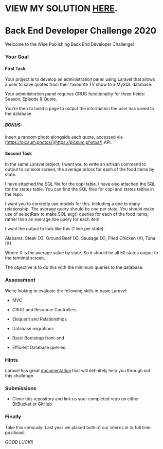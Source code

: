 # VIEW MY SOLUTION [HERE](https://github.com/demharusnam/quotes). #

# Back End Developer Challenge 2020 #

Welcome to the Wise Publishing Back End Developer Challenge!

### Your Goal

#### First Task
Your project is to develop an administration panel using Laravel that allows a user to save quotes from their favourite TV show to a MySQL database.

Your administration panel requires CRUD functionality for three fields: Season, Episode & Quote.

You’re then to build a page to output the information the user has saved to the database.

##### BONUS:
Insert a random photo alongside each quote, accessed via [https://picsum.photos/](https://picsum.photos/) API.


#### Second Task
In the same Laravel project, I want you to write an artisan command to output to console screen, the average prices for each of the food items by state.

I have attached the SQL file for the copi table. I have also attached the SQL for the states table.
You can find the SQL files for copi and states tables in the repo.

I want you to correctly use models for this. Including a one to many relationship. The average query should be one per state. You should make use of selectRaw to make SQL avg() queries for each of the food items, rather than an average line query for each item.

I want the output to look like this (1 line per state):

Alabama: Steak (X), Ground Beef (X), Sausage (X), Fried Chicken (X), Tuna (X)

Where X is the average value by state. So it should be all 50 states output to the terminal screen.

The objective is to do this with the minimum queries to the database.


### Assessment
We’re looking to evaluate the following skills in basic Laravel:
 
 * MVC
 
 * CRUD and Resource Controllers
 
 * Eloquent and Relationships
 
 * Database migrations
 
 * Basic Bootstrap front-end
 
 * Efficient Database queries.


### Hints
Laravel has great [documentation](https://laravel.com/docs/master) that will definitely help you through out this challenge.


### Submissions

* Clone this repository and link us your completed repo on either BitBucket or GitHub


### Finally

Take this seriously! Last year we placed both of our interns in to full time positions!


*GOOD LUCK!!*


